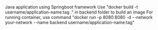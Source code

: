 Java application using Springboot framework
Use "docker build -t username/application-name:tag ." in backend folder to build an image
For running container, use command "docker run -p 8080:8080 -d --network your-network --name backend username/application-name:tag"
